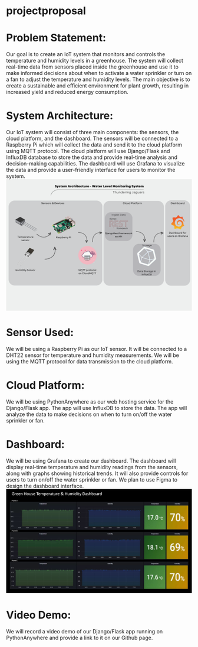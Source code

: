 # projectproposal
# Problem Statement: 
Our goal is to create an IoT system that monitors and controls the temperature and humidity levels in a greenhouse. The system will collect real-time data from sensors placed inside the greenhouse and use it to make informed decisions about when to activate a water sprinkler or turn on a fan to adjust the temperature and humidity levels. The main objective is to create a sustainable and efficient environment for plant growth, resulting in increased yield and reduced energy consumption.
# System Architecture:
Our IoT system will consist of three main components: the sensors, the cloud platform, and the dashboard. The sensors will be connected to a Raspberry Pi which will collect the data and send it to the cloud platform using MQTT protocol. The cloud platform will use Django/Flask and InfluxDB database to store the data and provide real-time analysis and decision-making capabilities. The dashboard will use Grafana to visualize the data and provide a user-friendly interface for users to monitor the system.
![Alt text](https://github.com/amirulsyahmiii/projectproposal/blob/main/Github%20repo/1.png)

# Sensor Used:
We will be using a Raspberry Pi as our IoT sensor. It will be connected to a DHT22 sensor for temperature and humidity measurements. We will be using the MQTT protocol for data transmission to the cloud platform.
# Cloud Platform:
We will be using PythonAnywhere as our web hosting service for the Django/Flask app. The app will use InfluxDB to store the data. The app will analyze the data to make decisions on when to turn on/off the water sprinkler or fan.
# Dashboard:
We will be using Grafana to create our dashboard. The dashboard will display real-time temperature and humidity readings from the sensors, along with graphs showing historical trends. It will also provide controls for users to turn on/off the water sprinkler or fan. We plan to use Figma to design the dashboard interface.
![Alt text](https://github.com/amirulsyahmiii/projectproposal/blob/main/software/soft%20dashboard.PNG)

# Video Demo:
We will record a video demo of our Django/Flask app running on PythonAnywhere and provide a link to it on our Github page.
